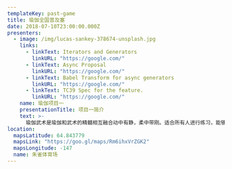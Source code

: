 ```yaml
---
templateKey: past-game
title: 瑜伽全国普及塞
date: 2018-07-10T23:00:00.000Z
presenters:
  - image: /img/lucas-sankey-378674-unsplash.jpg
    links:
      - linkText: Iterators and Generators
        linkURL: "https://google.com/"
      - linkText: Async Proposal
        linkURL: "https://google.com/"
      - linkText: Babel Transform for async generators
        linkURL: "https://google.com/"
      - linkText: TC39 Spec for the feature.
        linkURL: "https://google.com/"
    name: 瑜伽项目一
    presentationTitle: 项目一简介
    text: >-
      瑜伽武术是瑜伽和武术的精髓相互融合动中有静，柔中带刚。适合所有人进行练习，能够强身健体，增强免疫力。
location:
  mapsLatitude: 64.843779
  mapsLink: "https://goo.gl/maps/Rm6ihxVrZGK2"
  mapsLongitude: -147
  name: 朱雀体育场
---
```

